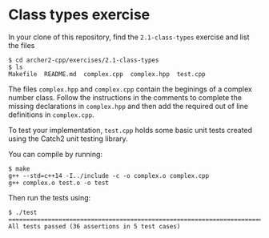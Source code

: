 # Class types exercise

In your clone of this repository, find the `2.1-class-types` exercise and list the files

```
$ cd archer2-cpp/exercises/2.1-class-types
$ ls
Makefile  README.md  complex.cpp  complex.hpp  test.cpp
```

The files `complex.hpp` and `complex.cpp` contain the beginings of a complex number class. Follow the instructions in the comments to complete the missing declarations in `complex.hpp` and then add the required out of line definitions in `complex.cpp`.

To test your implementation, `test.cpp` holds some basic unit tests created using the Catch2 unit testing library.

You can compile by running:

```
$ make
g++ --std=c++14 -I../include -c -o complex.o complex.cpp
g++ complex.o test.o -o test
```

Then run the tests using:

```
$ ./test
===============================================================================
All tests passed (36 assertions in 5 test cases)
```
